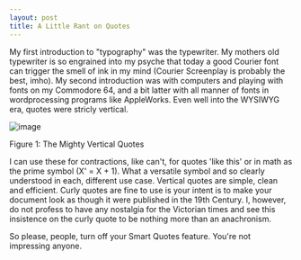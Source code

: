 ```yaml
---
layout: post
title: A Little Rant on Quotes
---
```


My first introduction to "typography" was the typewriter. My mothers old typewriter is so engrained into my psyche that today a good Courier font can trigger the smell of ink in my mind (Courier Screenplay is probably the best, imho). My second introduction was with computers and playing with fonts on my Commodore 64, and a bit latter with all manner of fonts in wordprocessing programs like AppleWorks. Even well into the WYSIWYG era, quotes were stricly vertical.

![image](https://user-images.githubusercontent.com/13053976/201973990-d4fe7399-c4f5-4728-bf3b-75e3211cc11e.png)

Figure 1: The Mighty Vertical Quotes

I can use these for contractions, like can't, for quotes 'like this' or in math as the prime symbol (X' = X + 1). What a versatile symbol and so clearly understood in each, different use case. Vertical quotes are simple, clean and efficient. Curly quotes are fine to use is your intent is to make your document look as though it were published in the 19th Century. I, however, do not profess to have any nostalgia for the Victorian times and see this insistence on the curly quote to be nothing more than an anachronism.

So please, people, turn off your Smart Quotes feature. You're not impressing anyone.
